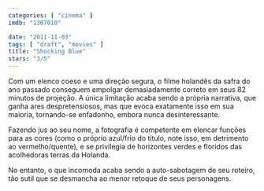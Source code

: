 ```yaml
---
categories: [ "cinema" ]
imdb: "1307010"

date: "2011-11-03"
tags: [ "draft", "movies" ]
title: "Shocking Blue"
stars: "3/5"
---
```

Com um elenco coeso e uma direção segura, o filme holandês da safra do ano passado conseguem empolgar demasiadamente correto em seus 82 minutos de projeção. A única limitação acaba sendo a própria narrativa, que ganha ares despretensiosos, mas que evoca exatamente isso em sua maioria, tornando-se enfadonho, embora nunca desinteressante.

Fazendo jus ao seu nome, a fotografia é competente em elencar funções para as cores (como o próprio azul/frio do título, note isso, em detrimento ao vermelho/quente), e se privilegia de horizontes verdes e floridos das acolhedoras terras da Holanda.

No entanto, o que incomoda acaba sendo a auto-sabotagem de seu roteiro, tão sutil que se desmancha ao menor retoque de seus personagens.


